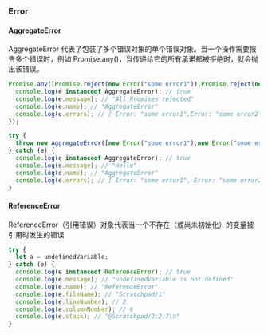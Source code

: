 ### Error
#### AggregateError
AggregateError 代表了包装了多个错误对象的单个错误对象。当一个操作需要报告多个错误时，例如 Promise.any()，当传递给它的所有承诺都被拒绝时，就会抛出该错误。
```js
Promise.any([Promise.reject(new Error("some error1")),Promise.reject(new Error("some error2"))]).catch((e) => {
  console.log(e instanceof AggregateError); // true
  console.log(e.message); // "All Promises rejected"
  console.log(e.name); // "AggregateError"
  console.log(e.errors); // [ Error: "some error1",Error: "some error2" ]
});
```
```js
try {
  throw new AggregateError([new Error("some error1"),new Error("some error2")], "Hello");
} catch (e) {
  console.log(e instanceof AggregateError); // true
  console.log(e.message); // "Hello"
  console.log(e.name); // "AggregateError"
  console.log(e.errors); // [ Error: "some error1", Error: "some error2"  ]
}
```
#### ReferenceError
ReferenceError（引用错误）对象代表当一个不存在（或尚未初始化）的变量被引用时发生的错误
```js
try {
  let a = undefinedVariable;
} catch (e) {
  console.log(e instanceof ReferenceError); // true
  console.log(e.message); // "undefinedVariable is not defined"
  console.log(e.name); // "ReferenceError"
  console.log(e.fileName); // "Scratchpad/1"
  console.log(e.lineNumber); // 2
  console.log(e.columnNumber); // 6
  console.log(e.stack); // "@Scratchpad/2:2:7\n"
}
```
